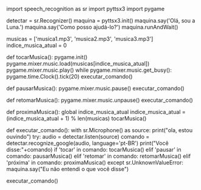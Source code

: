 import speech_recognition as sr
import pyttsx3
import pygame

detectar = sr.Recognizer()
maquina = pyttsx3.init()
maquina.say('Olá, sou a Luna.')
maquina.say('Como posso ajudá-lo?')
maquina.runAndWait()

musicas = ['musica1.mp3', 'musica2.mp3', 'musica3.mp3']
indice_musica_atual = 0

def tocarMusica():
    pygame.init()  
    pygame.mixer.music.load(musicas[indice_musica_atual])
    pygame.mixer.music.play()
    while pygame.mixer.music.get_busy():
        pygame.time.Clock().tick(20)
        executar_comando()    

def pausarMusica():
    pygame.mixer.music.pause()
    executar_comando()

def retomarMusica():
    pygame.mixer.music.unpause()
    executar_comando()

def proximaMusica():
    global indice_musica_atual
    indice_musica_atual = (indice_musica_atual + 1) % len(musicas)
    tocarMusica()

def executar_comando():
    with sr.Microphone() as source:
        print("ola, estou ouvindo")
        try:
            audio = detectar.listen(source)
            comando = detectar.recognize_google(audio, language='pt-BR')
            print("Você disse:"+comando)
            if 'tocar' in comando:
                tocarMusica()
            elif 'pausar' in comando:
                pausarMusica()
            elif 'retomar' in comando:
                retomarMusica()
            elif 'próxima' in comando:
                proximaMusica()
        except sr.UnknownValueError:
            maquina.say("Eu não entendi o que você disse")
        
executar_comando()
